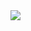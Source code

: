 <img src="https://capsule-render.vercel.app/api?type=rounded&color=auto&height=300&section=header&text=Welcome!%20render&fontSize=90&font-color=white" />
